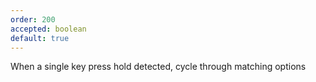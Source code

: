 ```yaml
---
order: 200
accepted: boolean
default: true
---
```

When a single key press hold detected, cycle through matching options
